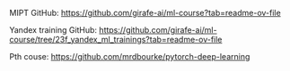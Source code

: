 MIPT GitHub: https://github.com/girafe-ai/ml-course?tab=readme-ov-file

Yandex training GitHub: https://github.com/girafe-ai/ml-course/tree/23f_yandex_ml_trainings?tab=readme-ov-file

Pth couse: https://github.com/mrdbourke/pytorch-deep-learning
